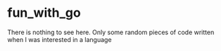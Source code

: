 # fun_with_go
There is nothing to see here.
Only some random pieces of code written when I was interested in a language
